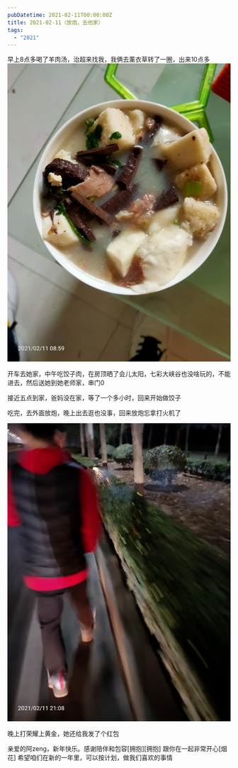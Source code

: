 ```yaml
---
pubDatetime: 2021-02-11T00:00:00Z
title: 2021-02-11（放炮，去他家）
tags:
  - "2021"
---
```


早上8点多喝了羊肉汤，治超来找我，我俩去薰衣草转了一圈，出来10点多
![](../../img/6904315-0efffddcc037045b.jpg)



开车去她家，中午吃饺子肉，在房顶晒了会儿太阳，七彩大峡谷也没啥玩的，不能进去，然后送她到她老师家，串门0

接近五点到家，爸妈没在家，等了一个多小时，回来开始做饺子


吃完，去外面放炮，晚上出去逛也没事，回来放炮忘拿打火机了

![](../../img/6904315-e8f2d56a9b8cd638.jpg)

晚上打荣耀上黄金，她还给我发了个红包

亲爱的阿zeng，新年快乐。感谢陪伴和包容[拥抱][拥抱]
跟你在一起非常开心[烟花]
希望咱们在新的一年里，可以按计划，做我们喜欢的事情

